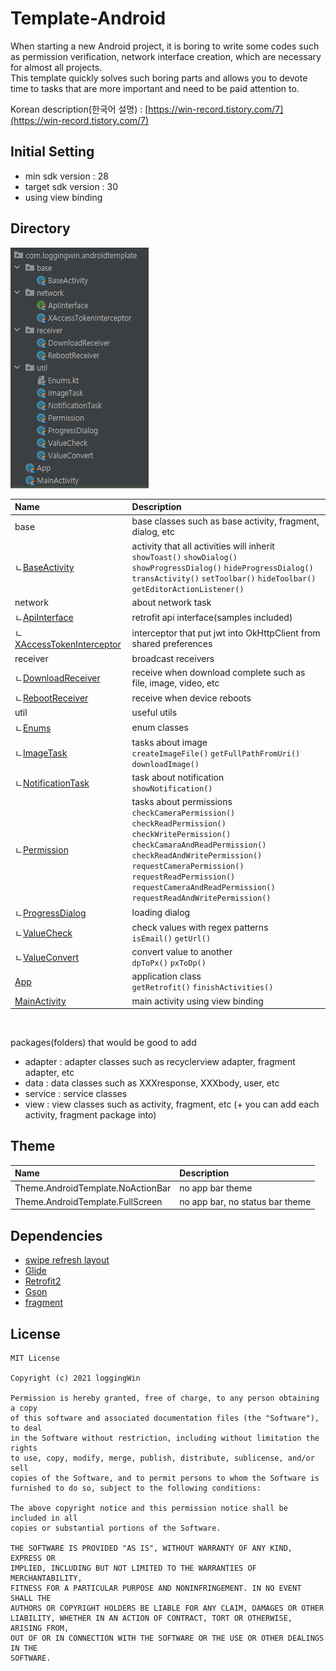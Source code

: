 # Template-Android

When starting a new Android project, it is boring to write some codes such as permission verification, network
interface creation, which are necessary for almost all projects.
<br>This template quickly solves such boring parts and allows you to devote time to tasks that are more important and
need to be paid attention to.

Korean description(한국어 설명) : [https://win-record.tistory.com/7](https://win-record.tistory.com/7)


## Initial Setting

- min sdk version : 28<br/>
- target sdk version : 30<br/>
- using view binding

## Directory

![Template Directory](https://github.com/loggingWin/template-android/blob/main/directory.png?raw=ture)

|Name|Description|
|:---|:---|
|base|base classes such as base activity, fragment, dialog, etc|
|ㄴ[BaseActivity](https://github.com/loggingWin/template-android/blob/main/app/src/main/java/com/loggingwin/androidtemplate/base/BaseActivity.kt)|activity that all activities will inherit<br/>`showToast()` `showDialog()` `showProgressDialog()` `hideProgressDialog()`<br/>`transActivity()` `setToolbar()` `hideToolbar()` `getEditorActionListener()`
|network|about network task|
|ㄴ[ApiInterface](https://github.com/loggingWin/template-android/blob/main/app/src/main/java/com/loggingwin/androidtemplate/network/ApiInterface.kt)|retrofit api interface(samples included)|
|ㄴ[XAccessTokenInterceptor](https://github.com/loggingWin/template-android/blob/main/app/src/main/java/com/loggingwin/androidtemplate/network/XAccessTokenInterceptor.kt)|interceptor that put jwt into OkHttpClient from shared preferences|
|receiver|broadcast receivers|
|ㄴ[DownloadReceiver](https://github.com/loggingWin/template-android/blob/main/app/src/main/java/com/loggingwin/androidtemplate/receiver/DownloadReceiver.kt)|receive when download complete such as file, image, video, etc|
|ㄴ[RebootReceiver](https://github.com/loggingWin/template-android/blob/main/app/src/main/java/com/loggingwin/androidtemplate/receiver/RebootReceiver.kt)|receive when device reboots|
|util|useful utils|
|ㄴ[Enums](https://github.com/loggingWin/template-android/blob/main/app/src/main/java/com/loggingwin/androidtemplate/util/Enums.kt)|enum classes|
|ㄴ[ImageTask](https://github.com/loggingWin/template-android/blob/main/app/src/main/java/com/loggingwin/androidtemplate/util/ImageTask.kt)|tasks about image<br/>`createImageFile()` `getFullPathFromUri()` `downloadImage()`|
|ㄴ[NotificationTask](https://github.com/loggingWin/template-android/blob/main/app/src/main/java/com/loggingwin/androidtemplate/util/NotificationTask.kt)|task about notification<br/>`showNotification()`|
|ㄴ[Permission](https://github.com/loggingWin/template-android/blob/main/app/src/main/java/com/loggingwin/androidtemplate/util/Permission.kt)|tasks about permissions<br/>`checkCameraPermission()` `checkReadPermission()` <br/>`checkWritePermission()` `checkCamaraAndReadPermission()` <br/>`checkReadAndWritePermission()` `requestCameraPermission()` <br/>`requestReadPermission()` `requestCameraAndReadPermission()`<br>`requestReadAndWritePermission()`|
|ㄴ[ProgressDialog](https://github.com/loggingWin/template-android/blob/main/app/src/main/java/com/loggingwin/androidtemplate/util/ProgressDialog.kt)|loading dialog|
|ㄴ[ValueCheck](https://github.com/loggingWin/template-android/blob/main/app/src/main/java/com/loggingwin/androidtemplate/util/ValueCheck.kt)|check values with regex patterns<br/>`isEmail()` `getUrl()`
|ㄴ[ValueConvert](https://github.com/loggingWin/template-android/blob/main/app/src/main/java/com/loggingwin/androidtemplate/util/ValueConvert.kt)|convert value to another<br/>`dpToPx()` `pxToDp()`
|[App](https://github.com/loggingWin/template-android/blob/main/app/src/main/java/com/loggingwin/androidtemplate/App.kt)|application class<br/>`getRetrofit()` `finishActivities()`|
|[MainActivity](https://github.com/loggingWin/template-android/blob/main/app/src/main/java/com/loggingwin/androidtemplate/MainActivity.kt)|main activity using view binding|

<br/>

packages(folders) that would be good to add
- adapter : adapter classes such as recyclerview adapter, fragment adapter, etc
- data : data classes such as XXXresponse, XXXbody, user, etc
- service : service classes
- view : view classes such as activity, fragment, etc (+ you can add each activity, fragment package into)

## Theme
|Name|Description|
|:---|:---|
|Theme.AndroidTemplate.NoActionBar|no app bar theme|
|Theme.AndroidTemplate.FullScreen|no app bar, no status bar theme|

## Dependencies

- [swipe refresh layout](https://developer.android.com/jetpack/androidx/releases/swiperefreshlayout)
- [Glide](https://github.com/bumptech/glide)
- [Retrofit2](https://github.com/square/retrofit)
- [Gson](https://github.com/square/retrofit/tree/master/retrofit-converters/gson)
- [fragment](https://developer.android.com/jetpack/androidx/releases/fragment)

## License

```
MIT License

Copyright (c) 2021 loggingWin

Permission is hereby granted, free of charge, to any person obtaining a copy
of this software and associated documentation files (the "Software"), to deal
in the Software without restriction, including without limitation the rights
to use, copy, modify, merge, publish, distribute, sublicense, and/or sell
copies of the Software, and to permit persons to whom the Software is
furnished to do so, subject to the following conditions:

The above copyright notice and this permission notice shall be included in all
copies or substantial portions of the Software.

THE SOFTWARE IS PROVIDED "AS IS", WITHOUT WARRANTY OF ANY KIND, EXPRESS OR
IMPLIED, INCLUDING BUT NOT LIMITED TO THE WARRANTIES OF MERCHANTABILITY,
FITNESS FOR A PARTICULAR PURPOSE AND NONINFRINGEMENT. IN NO EVENT SHALL THE
AUTHORS OR COPYRIGHT HOLDERS BE LIABLE FOR ANY CLAIM, DAMAGES OR OTHER
LIABILITY, WHETHER IN AN ACTION OF CONTRACT, TORT OR OTHERWISE, ARISING FROM,
OUT OF OR IN CONNECTION WITH THE SOFTWARE OR THE USE OR OTHER DEALINGS IN THE
SOFTWARE.
```
